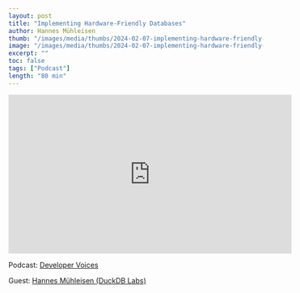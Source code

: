 ```yaml
---
layout: post
title: "Implementing Hardware-Friendly Databases"
author: Hannes Mühleisen
thumb: "/images/media/thumbs/2024-02-07-implementing-hardware-friendly-databases.png"
image: "/images/media/thumbs/2024-02-07-implementing-hardware-friendly-databases.png"
excerpt: ""
toc: false
tags: ["Podcast"]
length: "80 min"
---
```


<div class="video-container">
<iframe width="560" height="315" src="https://www.youtube-nocookie.com/embed/pZV9FvdKmLc?si=7nUCLymvtVwG51nc" title="YouTube video player" frameborder="0" allow="accelerometer; autoplay; clipboard-write; encrypted-media; gyroscope; picture-in-picture; web-share" referrerpolicy="strict-origin-when-cross-origin" allowfullscreen></iframe>
</div>

Podcast: [Developer Voices](https://www.youtube.com/channel/UC-0fWjosItIOD4ThhS6oyfA)

Guest: [Hannes Mühleisen (DuckDB Labs)](https://hannes.muehleisen.org/)
